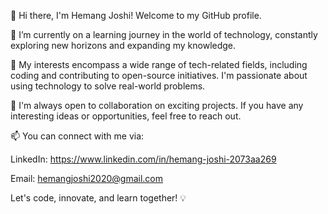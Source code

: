 👋 Hi there, I'm Hemang Joshi!
Welcome to my GitHub profile.

🌱 I’m currently on a learning journey in the world of technology, constantly exploring new horizons and expanding my knowledge.

🚀 My interests encompass a wide range of tech-related fields, including coding and contributing to open-source initiatives. I'm passionate about using technology to solve real-world problems.

🤝 I'm always open to collaboration on exciting projects. If you have any interesting ideas or opportunities, feel free to reach out.

📫 You can connect with me via:

LinkedIn: https://www.linkedin.com/in/hemang-joshi-2073aa269

Email: hemangjoshi2020@gmail.com

Let's code, innovate, and learn together! 💡
